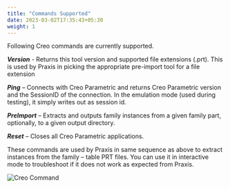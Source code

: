 ```yaml
---
title: "Commands Supported"
date: 2023-03-02T17:35:43+05:30
weight: 1
---
```


Following Creo commands are currently supported.

_**Version**_ - Returns this tool version and supported file extensions (.prt). This is used by Praxis in picking the appropriate pre-import tool for a file extension

_**Ping**_ – Connects with Creo Parametric and returns Creo Parametric version and the SessionID of the connection. In the emulation mode (used during testing), it simply writes out <Emulation> as session id.

_**PreImport**_ – Extracts and outputs family instances from a given family part, optionally, to a given output directory.

_**Reset**_ – Closes all Creo Parametric applications.

These commands are used by Praxis in same sequence as above to extract instances from the family – table PRT files. You can use it in interactive mode to troubleshoot if it does not work as expected from Praxis.

![Creo Command](/images/CreoCommands.png)
